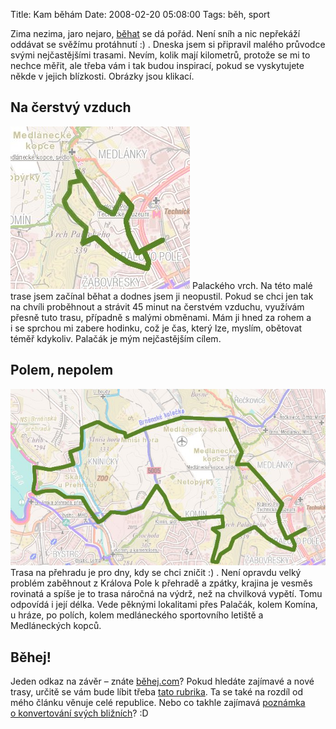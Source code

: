 Title: Kam běhám
Date: 2008-02-20 05:08:00
Tags: běh, sport

Zima nezima, jaro nejaro,
[běhat](http://blog.javorek.net/2007/08/16/run-forrest-run/) se dá
pořád. Není sníh a nic nepřekáží oddávat se svěžímu protáhnutí :) .
Dneska jsem si připravil malého průvodce svými nejčastějšími
trasami. Nevím, kolik mají kilometrů, protože se mi to nechce
měřit, ale třeba vám i tak budou inspirací, pokud se vyskytujete
někde v jejich blízkosti. Obrázky jsou klikací.

## Na čerstvý vzduch

![obrázek](images/42.jpg)
Palackého vrch. Na této malé trase jsem začínal běhat a dodnes jsem
ji neopustil. Pokud se chci jen tak na chvíli proběhnout a strávit
45 minut na čerstvém vzduchu, využívám přesně tuto trasu, případně
s malými obměnami. Mám ji hned za rohem a i se sprchou mi zabere
hodinku, což je čas, který lze, myslím, obětovat téměř kdykoliv.
Palačák je mým nejčastějším cílem.

## Polem, nepolem

![obrázek](images/43.jpg)
Trasa na přehradu je pro dny, kdy se chci zničit :) . Není opravdu
velký problém zaběhnout z Králova Pole k přehradě a zpátky, krajina
je vesměs rovinatá a spíše je to trasa náročná na výdrž, než na
chvilková vypětí. Tomu odpovídá i její délka. Vede pěknými
lokalitami přes Palačák, kolem Komína, u hráze, po polích, kolem
medláneckého sportovního letiště a Medláneckých kopců.

## Běhej!

Jeden odkaz na závěr – znáte [běhej.com](http://www.behej.com/)?
Pokud hledáte zajímavé a nové trasy, určitě se vám bude líbit třeba
[tato rubrika](http://www.behej.com/rubrika-24-bezecke-trasy.html).
Ta se také na rozdíl od mého článku věnuje celé republice. Nebo co
takhle zajímavá
[poznámka o konvertování svých bližních](http://www.behej.com/2008021301-rozhovor-s-kritikem-.html)? :D